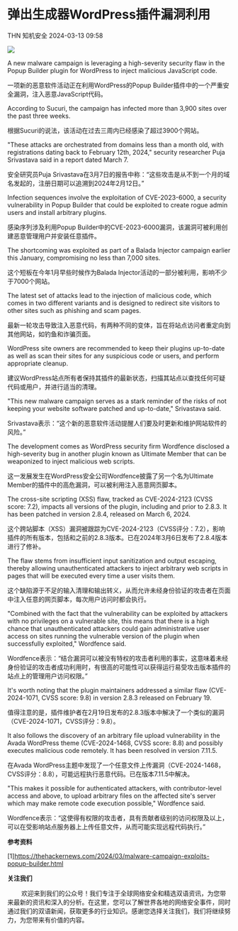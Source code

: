 #  弹出生成器WordPress插件漏洞利用   
THN  知机安全   2024-03-13 09:58  
  
![](https://mmbiz.qpic.cn/mmbiz_png/QGibgZhUnjfNTO5FCVhdANkVLTBs9kaGEl5G6wrlFGZQxrorrET1c4t82MqnrBTXtKyjKgyWeGPWuOkZftjVlkg/640?wx_fmt=png "")  
  
A new malware campaign is leveraging a high-severity security flaw in the Popup Builder plugin for WordPress to inject malicious JavaScript code.  
  
一项新的恶意软件活动正在利用WordPress的Popup Builder插件中的一个严重安全漏洞，注入恶意JavaScript代码。  
  
According to Sucuri, the campaign has infected more than 3,900 sites over the past three weeks.  
  
根据Sucuri的说法，该活动在过去三周内已经感染了超过3900个网站。  
  
"These attacks are orchestrated from domains less than a month old, with registrations dating back to February 12th, 2024," security researcher Puja Srivastava said in a report dated March 7.  
  
安全研究员Puja Srivastava在3月7日的报告中称：“这些攻击是从不到一个月的域名发起的，注册日期可以追溯到2024年2月12日。”  
  
Infection sequences involve the exploitation of CVE-2023-6000, a security vulnerability in Popup Builder that could be exploited to create rogue admin users and install arbitrary plugins.  
  
感染序列涉及利用Popup Builder中的CVE-2023-6000漏洞，该漏洞可被利用创建恶意管理用户并安装任意插件。  
  
The shortcoming was exploited as part of a Balada Injector campaign earlier this January, compromising no less than 7,000 sites.  
  
这个短板在今年1月早些时候作为Balada Injector活动的一部分被利用，影响不少于7000个网站。  
  
The latest set of attacks lead to the injection of malicious code, which comes in two different variants and is designed to redirect site visitors to other sites such as phishing and scam pages.  
  
最新一轮攻击导致注入恶意代码，有两种不同的变体，旨在将站点访问者重定向到其他网站，如钓鱼和诈骗页面。  
  
WordPress site owners are recommended to keep their plugins up-to-date as well as scan their sites for any suspicious code or users, and perform appropriate cleanup.  
  
建议WordPress站点所有者保持其插件的最新状态，扫描其站点以查找任何可疑代码或用户，并进行适当的清理。  
  
"This new malware campaign serves as a stark reminder of the risks of not keeping your website software patched and up-to-date," Srivastava said.  
  
Srivastava表示：“这个新的恶意软件活动提醒人们要及时更新和维护网站软件的风险。”  
  
The development comes as WordPress security firm Wordfence disclosed a high-severity bug in another plugin known as Ultimate Member that can be weaponized to inject malicious web scripts.  
  
这一发展发生在WordPress安全公司Wordfence披露了另一个名为Ultimate Member的插件中的高危漏洞，可以被利用注入恶意网页脚本。  
  
The cross-site scripting (XSS) flaw, tracked as CVE-2024-2123 (CVSS score: 7.2), impacts all versions of the plugin, including and prior to 2.8.3. It has been patched in version 2.8.4, released on March 6, 2024.  
  
这个跨站脚本（XSS）漏洞被跟踪为CVE-2024-2123（CVSS评分：7.2），影响插件的所有版本，包括和之前的2.8.3版本。已在2024年3月6日发布了2.8.4版本进行了修补。  
  
The flaw stems from insufficient input sanitization and output escaping, thereby allowing unauthenticated attackers to inject arbitrary web scripts in pages that will be executed every time a user visits them.  
  
这个缺陷源于不足的输入清理和输出转义，从而允许未经身份验证的攻击者在页面中注入任意的网页脚本，每次用户访问时都会执行。  
  
"Combined with the fact that the vulnerability can be exploited by attackers with no privileges on a vulnerable site, this means that there is a high chance that unauthenticated attackers could gain administrative user access on sites running the vulnerable version of the plugin when successfully exploited," Wordfence said.  
  
Wordfence表示：“结合漏洞可以被没有特权的攻击者利用的事实，这意味着未经身份验证的攻击者成功利用时，有很高的可能性可以获得运行易受攻击版本插件的站点上的管理用户访问权限。”  
  
  
It's worth noting that the plugin maintainers addressed a similar flaw (CVE-2024-1071, CVSS score: 9.8) in version 2.8.3 released on February 19.  
  
值得注意的是，插件维护者在2月19日发布的2.8.3版本中解决了一个类似的漏洞（CVE-2024-1071，CVSS评分：9.8）。  
  
It also follows the discovery of an arbitrary file upload vulnerability in the Avada WordPress theme (CVE-2024-1468, CVSS score: 8.8) and possibly executes malicious code remotely. It has been resolved in version 7.11.5.  
  
在Avada WordPress主题中发现了一个任意文件上传漏洞（CVE-2024-1468，CVSS评分：8.8），可能远程执行恶意代码。已在版本7.11.5中解决。  
  
"This makes it possible for authenticated attackers, with contributor-level access and above, to upload arbitrary files on the affected site's server which may make remote code execution possible," Wordfence said.  
  
Wordfence表示：“这使得有权限的攻击者，具有贡献者级别的访问权限及以上，可以在受影响站点服务器上上传任意文件，从而可能实现远程代码执行。”  
  
**参考资料**  
  
[1]https://thehackernews.com/2024/03/malware-campaign-exploits-popup-builder.html  
  
**关注我们**  
  
        欢迎来到我们的公众号！我们专注于全球网络安全和精选双语资讯，为您带来最新的资讯和深入的分析。在这里，您可以了解世界各地的网络安全事件，同时通过我们的双语新闻，获取更多的行业知识。感谢您选择关注我们，我们将继续努力，为您带来有价值的内容。  
  
  
